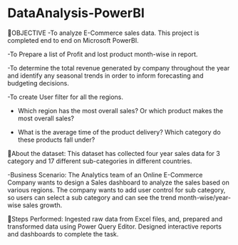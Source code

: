 # DataAnalysis-PowerBI
🎯OBJECTIVE
-To analyze E-Commerce sales data. This project is completed end to end on Microsoft PowerBI.

-To Prepare a list of Profit and lost product month-wise in report.

-To determine the total revenue generated by company throughout the year and identify any seasonal trends in order to inform forecasting and budgeting decisions.

-To create User filter for all the regions.

- Which region has the most overall sales? Or which product makes the most overall sales?

- What is the average time of the product delivery? Which category do these products fall under?

📰About the dataset:
This dataset has collected four year sales data for 3 category and 17 different sub-categories in different countries.

-Business Scenario: The Analytics team of an Online E-Commerce Company wants to design a Sales dashboard to analyze the sales based on various regions. The company wants to add user control for sub category, so users can select a sub category and can see the trend month-wise/year-wise sales growth. 

📝Steps Performed:
Ingested raw data from Excel files, and, prepared and transformed data using Power Query Editor. Designed interactive reports and dashboards to complete the task.
